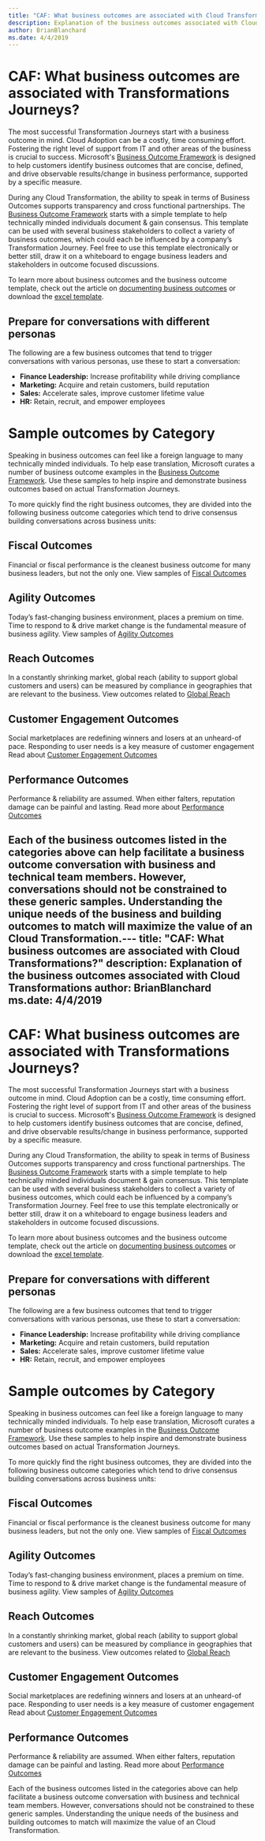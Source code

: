 ```yaml
---
title: "CAF: What business outcomes are associated with Cloud Transformations?"
description: Explanation of the business outcomes associated with Cloud Transformations
author: BrianBlanchard
ms.date: 4/4/2019
---
```


# CAF: What business outcomes are associated with Transformations Journeys?

The most successful Transformation Journeys start with a business outcome in mind. Cloud Adoption can be a costly, time consuming effort. Fostering the right level of support from IT and other areas of the business is crucial to success. Microsoft's [Business Outcome Framework](../overview.md) is designed to help customers identify business outcomes that are concise, defined, and drive observable results/change in business performance, supported by a specific measure.

During any Cloud Transformation, the ability to speak in terms of Business Outcomes supports transparency and cross functional partnerships. The [Business Outcome Framework](../overview.md) starts with a simple template to help technically minded individuals document & gain consensus. This template can be used with several business stakeholders to collect a variety of business outcomes, which could each be influenced by a company’s Transformation Journey. Feel free to use this template electronically or better still, draw it on a whiteboard to engage business leaders and stakeholders in outcome focused discussions. 

To learn more about business outcomes and the business outcome template, check out the article on [documenting business outcomes](how-to-use-the-business-outcome-template.md) or download the [excel template](https://archcenter.blob.core.windows.net/cdn/business-outcome-template.xlsx).

## Prepare for conversations with different personas

The following are a few business outcomes that tend to trigger conversations with various personas, use these to start a conversation:

* **Finance Leadership:** Increase profitability while driving compliance
* **Marketing:** Acquire and retain customers, build reputation
* **Sales:** Accelerate sales, improve customer lifetime value
* **HR:** Retain, recruit, and empower employees

# Sample outcomes by Category

Speaking in business outcomes can feel like a foreign language to many technically minded individuals. To help ease translation, Microsoft curates a number of business outcome examples in the [Business Outcome Framework](../overview.md). Use these samples  to help inspire and demonstrate business outcomes based on actual Transformation Journeys.

To more quickly find the right business outcomes, they are divided into the following business outcome categories which tend to drive consensus building conversations across business units:

## Fiscal Outcomes

Financial or fiscal performance is the cleanest business outcome for many business leaders, but not the only one.
View samples of [Fiscal Outcomes](fiscal-outcomes.md)

## Agility Outcomes

Today’s fast-changing business environment, places a premium on time. Time to respond to & drive market change is the fundamental measure of business agility.
View samples of [Agility Outcomes](agility-outcomes.md)

## Reach Outcomes

In a constantly shrinking market, global reach (ability to support global customers and users) can be measured by compliance in geographies that are relevant to the business.
View outcomes related to [Global Reach](reach-outcomes.md)

## Customer Engagement Outcomes

Social marketplaces are redefining winners and losers at an unheard-of pace. Responding to user needs is a key measure of customer engagement
Read about [Customer Engagement Outcomes](engagement-outcomes.md)

## Performance Outcomes

Performance & reliability are assumed. When either falters, reputation damage can be painful and lasting.
Read more about [Performance Outcomes](performance-outcomes.md)

Each of the business outcomes listed in the categories above can help facilitate a business outcome conversation with business and technical team members. However, conversations should not be constrained to these generic samples. Understanding the unique needs of the business and building outcomes to match will maximize the value of an Cloud Transformation.---
title: "CAF: What business outcomes are associated with Cloud Transformations?"
description: Explanation of the business outcomes associated with Cloud Transformations
author: BrianBlanchard
ms.date: 4/4/2019
---

# CAF: What business outcomes are associated with Transformations Journeys?

The most successful Transformation Journeys start with a business outcome in mind. Cloud Adoption can be a costly, time consuming effort. Fostering the right level of support from IT and other areas of the business is crucial to success. Microsoft's [Business Outcome Framework](../overview.md) is designed to help customers identify business outcomes that are concise, defined, and drive observable results/change in business performance, supported by a specific measure.

During any Cloud Transformation, the ability to speak in terms of Business Outcomes supports transparency and cross functional partnerships. The [Business Outcome Framework](../overview.md) starts with a simple template to help technically minded individuals document & gain consensus. This template can be used with several business stakeholders to collect a variety of business outcomes, which could each be influenced by a company’s Transformation Journey. Feel free to use this template electronically or better still, draw it on a whiteboard to engage business leaders and stakeholders in outcome focused discussions. 

To learn more about business outcomes and the business outcome template, check out the article on [documenting business outcomes](how-to-use-the-business-outcome-template.md) or download the [excel template](https://archcenter.blob.core.windows.net/cdn/business-outcome-template.xlsx).

## Prepare for conversations with different personas

The following are a few business outcomes that tend to trigger conversations with various personas, use these to start a conversation:

* **Finance Leadership:** Increase profitability while driving compliance
* **Marketing:** Acquire and retain customers, build reputation
* **Sales:** Accelerate sales, improve customer lifetime value
* **HR:** Retain, recruit, and empower employees

# Sample outcomes by Category

Speaking in business outcomes can feel like a foreign language to many technically minded individuals. To help ease translation, Microsoft curates a number of business outcome examples in the [Business Outcome Framework](../overview.md). Use these samples  to help inspire and demonstrate business outcomes based on actual Transformation Journeys.

To more quickly find the right business outcomes, they are divided into the following business outcome categories which tend to drive consensus building conversations across business units:

## Fiscal Outcomes

Financial or fiscal performance is the cleanest business outcome for many business leaders, but not the only one.
View samples of [Fiscal Outcomes](fiscal-outcomes.md)

## Agility Outcomes

Today’s fast-changing business environment, places a premium on time. Time to respond to & drive market change is the fundamental measure of business agility.
View samples of [Agility Outcomes](agility-outcomes.md)

## Reach Outcomes

In a constantly shrinking market, global reach (ability to support global customers and users) can be measured by compliance in geographies that are relevant to the business.
View outcomes related to [Global Reach](reach-outcomes.md)

## Customer Engagement Outcomes

Social marketplaces are redefining winners and losers at an unheard-of pace. Responding to user needs is a key measure of customer engagement
Read about [Customer Engagement Outcomes](engagement-outcomes.md)

## Performance Outcomes

Performance & reliability are assumed. When either falters, reputation damage can be painful and lasting.
Read more about [Performance Outcomes](performance-outcomes.md)

Each of the business outcomes listed in the categories above can help facilitate a business outcome conversation with business and technical team members. However, conversations should not be constrained to these generic samples. Understanding the unique needs of the business and building outcomes to match will maximize the value of an Cloud Transformation.